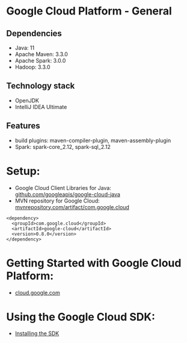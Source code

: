 # Google Cloud Platform - General
	
## Dependencies
* Java: 11
* Apache Maven: 3.3.0
* Apache Spark: 3.0.0
* Hadoop: 3.3.0

## Technology stack
* OpenJDK
* IntelliJ IDEA Ultimate

## Features
* build plugins: maven-compiler-plugin, maven-assembly-plugin
* Spark: spark-core_2.12, spark-sql_2.12

# Setup:
- Google Cloud Client Libraries for Java: <br />
[github.com/googleapis/google-cloud-java](https://github.com/googleapis/google-cloud-java)
- MVN repository for Google Cloud: <br />
[mvnrepository.com/artifact/com.google.cloud](https://mvnrepository.com/artifact/com.google.cloud/)

```
<dependency>
  <groupId>com.google.cloud</groupId>
  <artifactId>google-cloud</artifactId>
  <version>0.8.0</version>
</dependency>
```

# Getting Started with Google Cloud Platform: 
- [cloud.google.com](https://cloud.google.com/)

# Using the Google Cloud SDK: 
- [Installing the SDK](https://cloud.google.com/sdk/docs/install)
